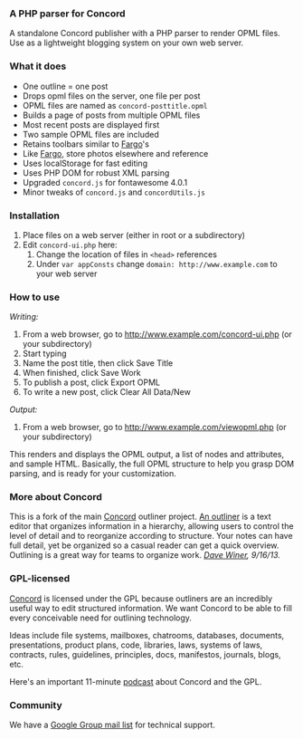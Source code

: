 ### A PHP parser for Concord

A standalone Concord publisher with a PHP parser to render OPML files. Use as a lightweight blogging system on your own web server.

### What it does

+ One outline = one post
+ Drops opml files on the server, one file per post
+ OPML files are named as `concord-posttitle.opml`
+ Builds a page of posts from multiple OPML files
+ Most recent posts are displayed first
+ Two sample OPML files are included
+ Retains toolbars similar to <a href="http://fargo.io">Fargo</a>'s 
+ Like <a href="http://fargo.io">Fargo</a>, store photos elsewhere and reference 
+ Uses localStorage for fast editing
+ Uses PHP DOM for robust XML parsing
+ Upgraded `concord.js` for fontawesome 4.0.1
+ Minor tweaks of `concord.js` and `concordUtils.js`

### Installation

1. Place files on a web server (either in root or a subdirectory)
2. Edit `concord-ui.php` here:
    1. Change the location of files in `<head>` references
    2. Under `var appConsts` change `domain: http://www.example.com` to your web server
     
### How to use

*Writing:*    

1. From a web browser, go to http://www.example.com/concord-ui.php (or your subdirectory)
2. Start typing
3. Name the post title, then click Save Title
4. When finished, click Save Work
5. To publish a post, click Export OPML
6. To write a new post, click Clear All Data/New

*Output:*

1. From a web browser, go to http://www.example.com/viewopml.php (or your subdirectory)

This renders and displays the OPML output, a list of nodes and attributes, and sample HTML. Basically, the full OPML structure to help you grasp DOM parsing, and is ready for your customization.

### More about Concord

This is a fork of the main <a href="https://github.com/scripting/concord">Concord</a> outliner project. <a href="http://docs.fargo.io/outlinerHowto">An outliner</a> is a text editor that organizes information in a hierarchy, allowing users to control the level of detail and to reorganize according to structure. Your notes can have full detail, yet be organized so a casual reader can get a quick overview. Outlining is a great way for teams to organize work. 
<i><a href="http://scripting.com/2013/09/16/concordOurGplOutliner">Dave Winer</a>, 9/16/13.</i>


### GPL-licensed

<a href="https://github.com/scripting/concord">Concord</a> is licensed under the GPL because outliners are an incredibly useful way to edit structured information. We want Concord to be able to fill every conceivable need for outlining technology. 

Ideas include file systems, mailboxes, chatrooms, databases, documents, presentations, product plans, code, libraries, laws, systems of laws, contracts, rules, guidelines, principles, docs, manifestos, journals, blogs, etc. 

Here's an important 11-minute <a href="http://scripting.com/2013/09/17/importantPodcastAboutConcordGpl">podcast</a> about Concord and the GPL.  


### Community

We have a <a href="https://groups.google.com/forum/?fromgroups#!forum/smallpicture-concord">Google Group mail list</a> for technical support.



